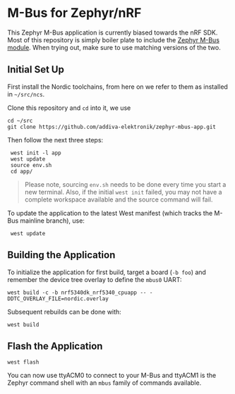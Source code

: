 M-Bus for Zephyr/nRF
====================

This Zephyr M-Bus application is currently biased towards the nRF SDK.
Most of this repository is simply boiler plate to include the [Zephyr
M-Bus module][1].  When trying out, make sure to use matching versions
of the two.


Initial Set Up
--------------

First install the Nordic toolchains, from here on we refer to them as
installed in `~/src/ncs`.

Clone this repository and `cd` into it, we use

    cd ~/src
    git clone https://github.com/addiva-elektronik/zephyr-mbus-app.git

Then follow the next three steps:

     west init -l app
     west update
     source env.sh
     cd app/

> Please note, sourcing `env.sh` needs to be done every time you start a
> new terminal.  Also, if the initial `west init` failed, you may not
> have a complete workspace available and the source command will fail.

To update the application to the latest West manifest (which tracks
the M-Bus mainline branch), use:

     west update


Building the Application
------------------------

To initialize the application for first build, target a board (`-b foo`)
and remember the device tree overlay to define the `mbus0` UART:

    west build -c -b nrf5340dk_nrf5340_cpuapp -- -DDTC_OVERLAY_FILE=nordic.overlay
 
Subsequent rebuilds can be done with:

    west build


Flash the Application
---------------------

    west flash

You can now use ttyACM0 to connect to your M-Bus and ttyACM1 is the
Zephyr command shell with an `mbus` family of commands available.

[1]: https://github.com/addiva-elektronik/zephyr-mbus-app
